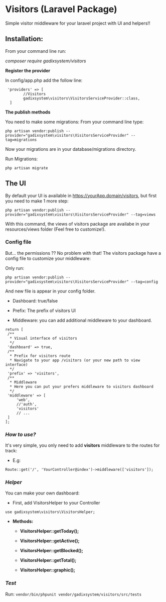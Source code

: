 # Visitors (Laravel Package)
Simple visitor middleware for your laravel project with UI and helpers!!

## **Installation:**

From your command line run: 

*composer require gadixsystem/visitors*

**Register the provider**

In config/app.php add the follow line:
```
 'providers' => [
        //Visitors
        gadixsystem\visitors\VisitorsServiceProvider::class,
  ]
  ```
  **The publish methods**

You need to make some migrations:
From your command line type: 
```
php artisan vendor:publish --provider="gadixsystem\visitors\VisitorsServiceProvider" --tag=migrations
```
  
  Now your migrations are in your database/migrations directory.
  
  Run Migrations:
  ```
php artisan migrate
  ```
  
  
  ## **The UI**
  By default your UI is available in https://yourApp.domain/visitors, but first you need to make 1 more step:
  
  ```
php artisan vendor:publish --provider="gadixsystem\visitors\VisitorsServiceProvider" --tag=views
  ```
  
  With this command, the views of visitors package are availabe in your resources/views folder (Feel free to customize!).

  
  
  ### **Config file**
  
    
  But... the permissions ?? No problem with that! The visitors package have a config file to customize your middleware:
  
  Only run:
  
    
  ```
php artisan vendor:publish --provider="gadixsystem\visitors\VisitorsServiceProvider" --tag=config
  ```
  
  And new file is appear in your config folder.
  
  * Dashboard: true/false 
  
  * Prefix: The prefix of visitors UI
  
  * Middleware: you can add additional middleware to your dashboard.
  
   ```
  return [
    /**
     * Visual interface of visitors
     */
    'dashboard' => true,
    /**
     * Prefix for visitors route
     * Navigate to your app /visitors (or your new path to view interface)
     */
    'prefix' => 'visitors',
    /**
     * Middleware
     * Here you can put your prefers middleware to visitors dashboard
     */
    'middleware' => [
        'web',
        //'auth',
        'visitors'
        // ...
    ]
];
  ```
  
  
  ### *How to use?*
  
  It's very simple, you only need to add **visitors** middleware to the routes for track:
  
  * E.g:
   ```
  Route::get('/', 'YourController@index')->middleware(['visitors']);
   ```
  
  
  ### *Helper*
 You can make your own dashboard:
  
  * First, add VisitorsHelper to your Controller
  ```
  use gadixsystem\visitors\VisitorsHelper;
  ```
  
* **Methods:**
  
  * **VisitorsHelper::getToday();**
  
  * **VisitorsHelper::getActive();**
  
  * **VisitorsHelper::getBlocked();**
  
  * **VisitorsHelper::getTotal();**
  
  * **VisitorsHelper::graphic();**
  
 
  
 ### *Test*
  
  Run:
    ```
  vendor/bin/phpunit vendor/gadixsystem/visitors/src/tests
    ```
 
